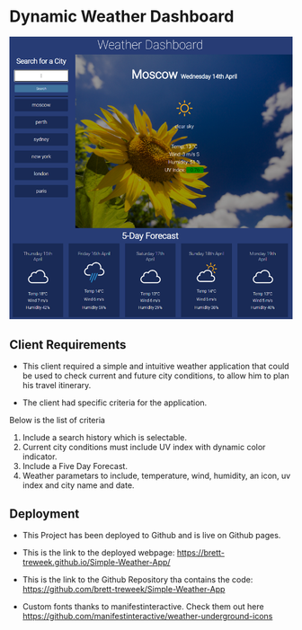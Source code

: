 # Dynamic Weather Dashboard

![Alt text](./assets/images/weatherScreenshot.PNG)


## Client Requirements
- This client required a simple and intuitive weather application that could be used to check current and future city conditions, to allow him to plan his travel itinerary.  

- The client had specific criteria for the application.   

Below is the list of criteria 
1. Include a search history which is selectable.  
2. Current city conditions must include UV index with dynamic color indicator.  
3. Include a Five Day Forecast.  
4. Weather parametars to include, temperature, wind, humidity, an icon, uv index and city name and date.  
  

## Deployment  
- This Project has been deployed to Github and is live on Github pages.
 
- This is the link to the deployed webpage: https://brett-treweek.github.io/Simple-Weather-App/

- This is the link to the Github Repository tha contains the code: https://github.com/brett-treweek/Simple-Weather-App

- Custom fonts thanks to manifestinteractive. Check them out here https://github.com/manifestinteractive/weather-underground-icons 





















 
